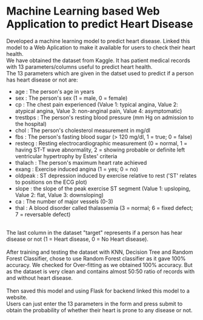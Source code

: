 # Machine Learning based Web Application to predict Heart Disease
Developed a machine learning model to predict heart disease. Linked this model to a Web Aplication to make it available for users to check their heart health.<br>
We have obtained the dataset from Kaggle. It has patient medical records with 13 parameters/columns useful to predict heart health.<br>
The 13 parameters which are given in the datset used to predict if a person has heart disease or not are:
- age : The person's age in years
- sex : The person's sex (1 = male, 0 = female)
- cp : The chest pain experienced (Value 1: typical angina, Value 2: atypical angina, Value 3: non-anginal pain, Value 4: asymptomatic)
- trestbps : The person's resting blood pressure (mm Hg on admission to the hospital)
- chol : The person's cholesterol measurement in mg/dl
- fbs : The person's fasting blood sugar (> 120 mg/dl, 1 = true; 0 = false)
- restecg : Resting electrocardiographic measurement (0 = normal, 1 = having ST-T wave abnormality, 2 = showing probable or definite left ventricular hypertrophy by Estes' criteria
- thalach : The person's maximum heart rate achieved
- exang : Exercise induced angina (1 = yes; 0 = no)
- oldpeak : ST depression induced by exercise relative to rest ('ST' relates to positions on the ECG plot)
- slope : the slope of the peak exercise ST segment (Value 1: upsloping, Value 2: flat, Value 3: downsloping)
- ca : The number of major vessels (0-3)
- thal : A blood disorder called thalassemia (3 = normal; 6 = fixed defect; 7 = reversable defect) 
<br>
The last column in the dataset "target" represents if a person has hear disease or not (1 = Heart disease, 0 = No Heart disease).<br><br>
After training and testing the dataset with KNN, Decision Tree and Random Forest Classifier, chose to use Random Forest classifier as it gave 100% accuracy. We checked for Over-fitting as we obtained 100% accuracy. But as the dataset is very clean and contains almost 50:50 ratio of records with and without heart disease.<br><br>
Then saved this model and using Flask for backend linked this model to a website.<br> Users can just enter the 13 parameters in the form and press submit to obtain the probability of whether their heart is prone to any disease or not. 
